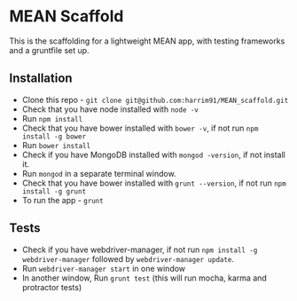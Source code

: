 # MEAN Scaffold

This is the scaffolding for a lightweight MEAN app, with testing frameworks and a gruntfile set up.

## Installation

- Clone this repo - `git clone git@github.com:harrim91/MEAN_scaffold.git`
- Check that you have node installed with `node -v`
- Run `npm install`
- Check that you have bower installed with `bower -v`, if not run `npm install -g bower`
- Run `bower install`
- Check if you have MongoDB installed with `mongod -version`, if not install it.
- Run `mongod` in a separate terminal window.
- Check that you have bower installed with `grunt --version`, if not run `npm install -g grunt`
- To run the app - `grunt`

## Tests

- Check if you have webdriver-manager, if not run `npm install -g webdriver-manager` followed by `webdriver-manager update`.
- Run `webdriver-manager start` in one window
- In another window, Run `grunt test` (this will run mocha, karma and protractor tests)
